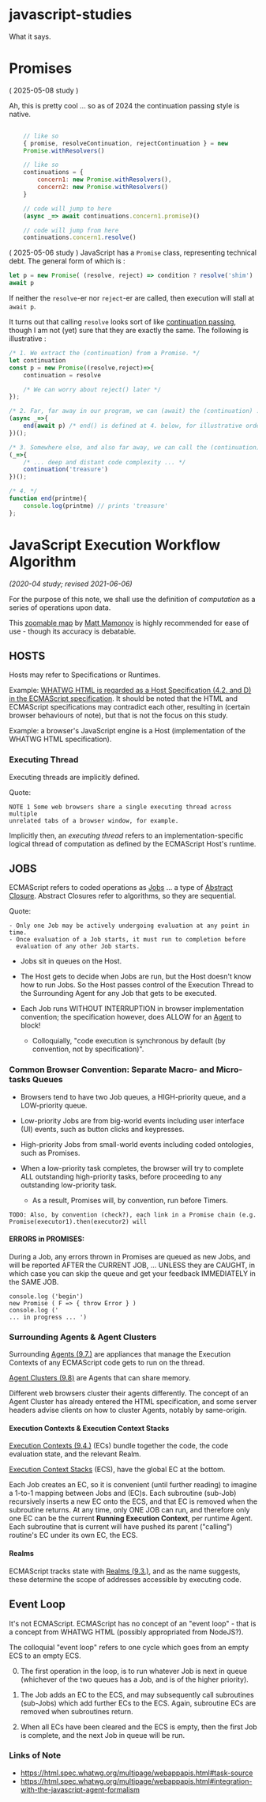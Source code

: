 # javascript-studies

What it says.

# Promises
( 2025-05-08 study )

Ah, this is pretty cool ... so as of 2024 the continuation passing style
is native.
```javascript
    
    // like so
    { promise, resolveContinuation, rejectContinuation } = new
    Promise.withResolvers()

    // like so
    continuations = {
        concern1: new Promise.withResolvers(),
        concern2: new Promise.withResolvers()
    }

    // code will jump to here 
    (async _=> await continuations.concern1.promise)()

    // code will jump from here 
    continuations.concern1.resolve() 
```
( 2025-05-06 study )
JavaScript has a `Promise` class, representing technical debt. The general
form of which is :
```javascript
let p = new Promise( (resolve, reject) => condition ? resolve('shim') : reject('shim') )
await p
```
If neither the `resolve`-er nor `reject`-er are called, then execution will stall at `await p`.

It turns out that calling `resolve` looks sort of like [continuation
passing](https://en.wikipedia.org/wiki/Continuation), though I am not
(yet) sure that they are exactly the same. The following is illustrative
:
```javascript
/* 1. We extract the (continuation) from a Promise. */
let continuation 
const p = new Promise((resolve,reject)=>{
    continuation = resolve

    /* We can worry about reject() later */
});

/* 2. Far, far away in our program, we can (await) the (continuation) : */
(async _=>{
    end(await p) /* end() is defined at 4. below, for illustrative order */
})();

/* 3. Somewhere else, and also far away, we can call the (continuation) : */
(_=>{
    /* ... deep and distant code complexity ... */
    continuation('treasure')
})();

/* 4. */
function end(printme){
    console.log(printme) // prints 'treasure'
};

```
# JavaScript Execution Workflow Algorithm 

*(2020-04 study; revised 2021-06-06)*

For the purpose of this note, we shall use the definition of *computation* as a
series of operations upon data.

This [zoomable map](https://www.plectica.com/maps/C7Z4HYSNU) by [Matt
Mamonov](https://medium.com/@g.smellyshovel/the-ecmascript-executable-code-and-execution-contexts-chapter-explained-fa6e098e230f)
is highly recommended for ease of use - though its accuracy is debatable.

## HOSTS 

Hosts may refer to Specifications or Runtimes.

Example: [WHATWG HTML is regarded as a Host Specification (4.2. and D) in the
ECMAScript
specification](https://tc39.es/ecma262/#sec-hosts-and-implementations).  It
should be noted that the HTML and ECMAScript specifications may contradict each
other, resulting in (certain browser behaviours of note), but that is not the
focus on this study. 

Example: a browser's JavaScript engine is a Host (implementation of the WHATWG
HTML specification).

### Executing Thread

Executing threads are implicitly defined.

Quote:

    NOTE 1 Some web browsers share a single executing thread across multiple
    unrelated tabs of a browser window, for example.

Implicitly then, an *executing thread* refers to an implementation-specific
logical thread of computation as defined by the ECMAScript Host's runtime.

## JOBS

ECMAScript refers to coded operations as
[Jobs](https://tc39.es/ecma262/#sec-Jobs) ... a type of [Abstract
Closure](https://tc39.es/ecma262/#sec-abstract-closure). Abstract Closures refer
to algorithms, so they are sequential. 

Quote:

    - Only one Job may be actively undergoing evaluation at any point in time.
    - Once evaluation of a Job starts, it must run to completion before
      evaluation of any other Job starts.

- Jobs sit in queues on the Host. 
- The Host gets to decide when Jobs are run, but the Host doesn't know how to
  run Jobs. So the Host passes control of the Execution Thread to the
  Surrounding Agent for any Job that gets to be executed.
- Each Job runs WITHOUT INTERRUPTION in browser implementation convention; the
  specification however, does ALLOW for an
[Agent](https://tc39.es/ecma262/#sec-agents) to block! 

    - Colloquially, "code execution is synchronous by default (by convention, not by specification)".

### Common Browser Convention: Separate Macro- and Micro-tasks Queues

- Browsers tend to have two Job queues, a HIGH-priority queue, and a LOW-priority
queue.
- Low-priority Jobs are from big-world events including user interface (UI)
events, such as button clicks and keypresses. 
- High-priority Jobs from
small-world events including coded ontologies, such as Promises. 
- When a
low-priority task completes, the browser will try to complete ALL outstanding
high-priority tasks, before proceeding to any outstanding low-priority task. 

    - As a result, Promises will, by convention, run before Timers.

```
TODO: Also, by convention (check?), each link in a Promise chain (e.g.
Promise(executor1).then(executor2) will 
```

#### ERRORS in PROMISES: 

During a Job, any errors thrown in Promises are queued as new Jobs, and will be
reported AFTER the CURRENT JOB, ... UNLESS they are CAUGHT, in which case you
can skip the queue and get your feedback IMMEDIATELY in the SAME JOB.

``` 
console.log ('begin') 
new Promise ( F => { throw Error } ) 
console.log ('
... in progress ... ') 
``` 

### Surrounding Agents & Agent Clusters

Surrounding [Agents (9.7.)](https://tc39.es/ecma262/#sec-agents) are appliances that manage
the Execution Contexts of any ECMAScript code gets to run on the thread. 

[Agent Clusters (9.8)](https://tc39.es/ecma262/#sec-agent-clusters) are Agents
that can share memory.

Different web browsers cluster their agents differently. The concept of an Agent Cluster
has already entered the HTML specification, and some server headers advise
clients on how to cluster Agents, notably by same-origin.

#### Execution Contexts & Execution Context Stacks

[Execution Contexts (9.4.)](https://tc39.es/ecma262/#sec-execution-contexts)
(ECs) bundle together the code, the code evaluation state, and the relevant
Realm.

[Execution Context Stacks](https://tc39.es/ecma262/#execution-context-stack) 
(ECS), have the global EC at the bottom.

Each Job creates an EC, so it is convenient (until further reading) to imagine a
1-to-1 mapping between Jobs and (EC)s. Each subroutine (sub-Job) recursively
inserts a new EC onto the ECS, and that EC is removed when the subroutine
returns. At any time, only ONE JOB can run, and therefore only one EC can be the
current **Running Execution Context**, per runtime Agent. Each subroutine that
is current will have pushed its parent ("calling") routine's EC under its own
EC, the ECS.

#### Realms

ECMAScript tracks state with [Realms (9.3.)](https://tc39.es/ecma262/#realm),
and as the name suggests, these determine the scope of addresses accessible by
executing code.

## Event Loop

It's not ECMAScript.  ECMAScript has no concept of an "event loop" - that is a
concept from WHATWG HTML (possibly appropriated from NodeJS?).

The colloquial "event loop" refers to one cycle which goes from an empty ECS to
an empty ECS. 

0.  The first operation in the loop, is to run whatever Job is next in queue
(whichever of the two queues has a Job, and is of the higher priority).  

1.  The
Job adds an EC to the ECS, and may subsequently call subroutines (sub-Jobs)
which add further ECs to the ECS. Again, subroutine ECs are removed when
subroutines return.  

2.  When all ECs have been cleared and the ECS is empty,
then the first Job is complete, and the next Job in queue will be run.

### Links of Note

- https://html.spec.whatwg.org/multipage/webappapis.html#task-source
- https://html.spec.whatwg.org/multipage/webappapis.html#integration-with-the-javascript-agent-formalism
